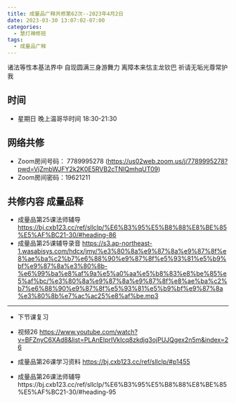```yaml
---
title: 成量品广释共修第62次--2023年4月2日
date: 2023-03-30 13:07:02-07:00
categories:
  - 慧灯禅修班
tags:
  - 成量品广释
---
```



诸法等性本基法界中 自现圆满三身游舞力 离障本来怙主龙钦巴 祈请无垢光尊常护我

## 时间

* 星期日 晚上温哥华时间 18:30-21:30

## 网络共修

* Zoom房间号码： 7789995278 (https://us02web.zoom.us/j/7789995278?pwd=VjZmbWJFY2k2K0E5RVB2cTNIQmhqUT09)
* Zoom房间密码：19621211

## 共修内容 成量品释

* 成量品第25课法师辅导 https://bj.cxb123.cc/ref/sllclp/%E6%B3%95%E5%B8%88%E8%BE%85%E5%AF%BC21-30/#heading-86
* 成量品第25课辅导录音 https://s3.ap-northeast-1.wasabisys.com/hdcx/jmy/%e3%80%8a%e9%87%8a%e9%87%8f%e8%ae%ba%c2%b7%e6%88%90%e9%87%8f%e5%93%81%e5%b9%bf%e9%87%8a%e3%80%8b-%e6%99%ba%e8%af%9a%e5%a0%aa%e5%b8%83%e8%be%85%e5%af%bc/%e3%80%8a%e9%87%8a%e9%87%8f%e8%ae%ba%c2%b7%e6%88%90%e9%87%8f%e5%93%81%e5%b9%bf%e9%87%8a%e3%80%8b%e7%ac%ac25%e8%af%be.mp3

- - -

* 下节课复习 


* 视频26 https://www.youtube.com/watch?v=BFZnyC6XAd8&list=PLAnEIprIVklcq8zkdjq3ojPUJQgex2n5m&index=26
* 成量品第26课学习资料 https://bj.cxb123.cc/ref/sllclp/#p1455
* 成量品第26课法师辅导https://bj.cxb123.cc/ref/sllclp/%E6%B3%95%E5%B8%88%E8%BE%85%E5%AF%BC21-30/#heading-95